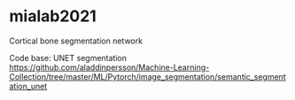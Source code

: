 
# mialab2021
Cortical bone segmentation network

Code base: UNET segmentation 
https://github.com/aladdinpersson/Machine-Learning-Collection/tree/master/ML/Pytorch/image_segmentation/semantic_segmentation_unet
